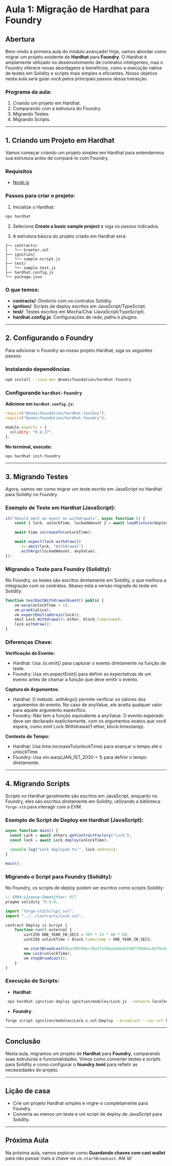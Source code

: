 # Aula 1: Migração de Hardhat para Foundry

## Abertura

Bem-vindo à primeira aula do módulo avançado! Hoje, vamos abordar como migrar um projeto existente de **Hardhat** para **Foundry**. O Hardhat é amplamente utilizado no desenvolvimento de contratos inteligentes, mas o Foundry oferece novas abordagens e benefícios, como a execução nativa de testes em Solidity e scripts mais simples e eficientes. Nosso objetivo nesta aula será guiar você pelos principais passos dessa transição.

### Programa da aula:

1. Criando um projeto em Hardhat.
2. Comparando com a estrutura do Foundry.
3. Migrando Testes.
4. Migrando Scripts.

---

## 1. Criando um Projeto em Hardhat

Vamos começar criando um projeto simples em Hardhat para entendermos sua estrutura antes de compará-lo com Foundry.

### Requisitos

- [Node.js](https://nodejs.org/pt)

### Passos para criar o projeto:

1. Inicialize o Hardhat:

```bash
npx hardhat
```

2. Selecione **Create a basic sample project** e siga os passos indicados.

3. A estrutura básica do projeto criado em Hardhat será:

```
├── contracts/
│   └── Greeter.sol
├── ignition/
│   └── sample-script.js
├── test/
│   └── sample-test.js
├── hardhat.config.js
└── package.json
```

### O que temos:

- **contracts/**: Diretório com os contratos Solidity.
- **ignition/**: Scripts de deploy escritos em JavaScript/TypeScript.
- **test/**: Testes escritos em Mocha/Chai (JavaScript/TypeScript).
- **hardhat.config.js**: Configurações de rede, paths e plugins.

---

## 2. Configurando o Foundry

Para adicionar o Foundry ao nosso projeto Hardhat, siga os seguintes passos:

### Instalando dependências

```bash
npm install --save-dev @nomicfoundation/hardhat-foundry
```

### Configurando `hardhat-foundry`

**Adicione em `hardhat.config.js`:**

```javascript
require("@nomicfoundation/hardhat-toolbox");
require("@nomicfoundation/hardhat-foundry");

module.exports = {
  solidity: "0.8.27",
};
```

**No terminal, execute:**

```bash
npx hardhat init-foundry
```

---

## 3. Migrando Testes

Agora, vamos ver como migrar um teste escrito em JavaScript no Hardhat para Solidity no Foundry.

### Exemplo de Teste em Hardhat (JavaScript):

```javascript
it("Should emit an event on withdrawals", async function () {
    const { lock, unlockTime, lockedAmount } = await loadFixture(deployOneYearLockFixture);

    await time.increaseTo(unlockTime);

    await expect(lock.withdraw())
      .to.emit(lock, "Withdrawal")
      .withArgs(lockedAmount, anyValue);
});
```

### Migrando o Teste para Foundry (Solidity):

No Foundry, os testes são escritos diretamente em Solidity, o que melhora a integração com os contratos. Abaixo está a versão migrada do teste em Solidity:

```javascript
function testEmitWithdrawalEvent() public {
    vm.warp(unlockTime + 1);
    vm.prank(alice);
    vm.expectEmit(address(lock));
    emit Lock.Withdrawal(1 ether, block.timestamp);
    lock.withdraw();
}
```

### Diferenças Chave:

**Verificação do Evento:**
- Hardhat: Usa .to.emit() para capturar o evento diretamente na função de teste.
- Foundry: Usa vm.expectEmit() para definir as expectativas de um evento antes de chamar a função que deve emitir o evento.

**Captura de Argumentos:**
- Hardhat: O método .withArgs() permite verificar os valores dos argumentos do evento. No caso de anyValue, ele aceita qualquer valor para aquele argumento específico.
- Foundry: Não tem a função equivalente a anyValue. O evento esperado deve ser declarado explicitamente, com os argumentos exatos que você espera, como emit Lock.Withdrawal(1 ether, block.timestamp).

**Contexto de Tempo:**
- Hardhat: Usa time.increaseTo(unlockTime) para avançar o tempo até o unlockTime.
- Foundry: Usa vm.warp(JAN_1ST_2030 + 1) para definir o tempo diretamente.

---

## 4. Migrando Scripts

Scripts no Hardhat geralmente são escritos em JavaScript, enquanto no Foundry, eles são escritos diretamente em Solidity, utilizando a biblioteca `forge-std` para interagir com a EVM.

### Exemplo de Script de Deploy em Hardhat (JavaScript):

```javascript
async function main() {
  const Lock = await ethers.getContractFactory("Lock");
  const lock = await Lock.deploy(unlockTime);

  console.log("Lock deployed to:", lock.address);
}

main();
```

### Migrando o Script para Foundry (Solidity):

No Foundry, os scripts de deploy podem ser escritos como scripts Solidity:

```javascript
// SPDX-License-Identifier: MIT
pragma solidity ^0.8.0;

import "forge-std/Script.sol";
import "../../contracts/Lock.sol";

contract Deploy is Script {
    function run() external {
        uint256 ONE_YEAR_IN_SECS = 365 * 24 * 60 * 60;
        uint256 unlockTime = block.timestamp + ONE_YEAR_IN_SECS;

        vm.startBroadcast(0xac0974bec39a17e36ba4a6b4d238ff944bacb478cbed5efcae784d7bf4f2ff80);
        new Lock(unlockTime);
        vm.stopBroadcast();
    }
}
```

### Execução de Scripts:

- **Hardhat**:

```bash
 npx hardhat ignition deploy ignition/modules/Lock.js --network localhost
```

- **Foundry**:

```bash
forge script ignition/modules/Lock.s.sol:Deploy --broadcast --rpc-url http://localhost:8545
```

---

## Conclusão

Nesta aula, migramos um projeto de **Hardhat** para **Foundry**, comparando suas estruturas e funcionalidades. Vimos como converter testes e scripts para Solidity e como configurar o **foundry.toml** para refletir as necessidades do projeto.

---

## Lição de casa

- Crie um projeto Hardhat simples e migre-o completamente para Foundry.
- Converta ao menos um teste e um script de deploy de JavaScript para Solidity.

---

## Próxima Aula

Na próxima aula, vamos explorar como **Guardando chaves com cast wallet** para não passar mais a chave via `vm.startBroadcast`. Até lá!